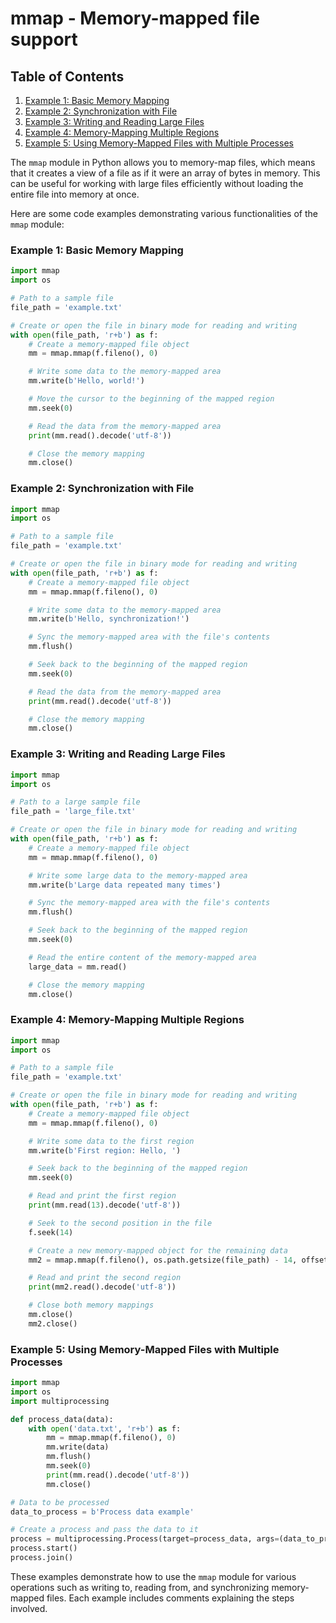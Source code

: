 # mmap - Memory-mapped file support
## Table of Contents

1. [Example 1: Basic Memory Mapping](#example-1-basic-memory-mapping)
2. [Example 2: Synchronization with File](#example-2-synchronization-with-file)
3. [Example 3: Writing and Reading Large Files](#example-3-writing-and-reading-large-files)
4. [Example 4: Memory-Mapping Multiple Regions](#example-4-memory-mapping-multiple-regions)
5. [Example 5: Using Memory-Mapped Files with Multiple Processes](#example-5-using-memory-mapped-files-with-multiple-processes)



The `mmap` module in Python allows you to memory-map files, which means that it creates a view of a file as if it were an array of bytes in memory. This can be useful for working with large files efficiently without loading the entire file into memory at once.

Here are some code examples demonstrating various functionalities of the `mmap` module:

### Example 1: Basic Memory Mapping

```python
import mmap
import os

# Path to a sample file
file_path = 'example.txt'

# Create or open the file in binary mode for reading and writing
with open(file_path, 'r+b') as f:
    # Create a memory-mapped file object
    mm = mmap.mmap(f.fileno(), 0)

    # Write some data to the memory-mapped area
    mm.write(b'Hello, world!')

    # Move the cursor to the beginning of the mapped region
    mm.seek(0)

    # Read the data from the memory-mapped area
    print(mm.read().decode('utf-8'))

    # Close the memory mapping
    mm.close()
```

### Example 2: Synchronization with File

```python
import mmap
import os

# Path to a sample file
file_path = 'example.txt'

# Create or open the file in binary mode for reading and writing
with open(file_path, 'r+b') as f:
    # Create a memory-mapped file object
    mm = mmap.mmap(f.fileno(), 0)

    # Write some data to the memory-mapped area
    mm.write(b'Hello, synchronization!')

    # Sync the memory-mapped area with the file's contents
    mm.flush()

    # Seek back to the beginning of the mapped region
    mm.seek(0)

    # Read the data from the memory-mapped area
    print(mm.read().decode('utf-8'))

    # Close the memory mapping
    mm.close()
```

### Example 3: Writing and Reading Large Files

```python
import mmap
import os

# Path to a large sample file
file_path = 'large_file.txt'

# Create or open the file in binary mode for reading and writing
with open(file_path, 'r+b') as f:
    # Create a memory-mapped file object
    mm = mmap.mmap(f.fileno(), 0)

    # Write some large data to the memory-mapped area
    mm.write(b'Large data repeated many times')

    # Sync the memory-mapped area with the file's contents
    mm.flush()

    # Seek back to the beginning of the mapped region
    mm.seek(0)

    # Read the entire content of the memory-mapped area
    large_data = mm.read()

    # Close the memory mapping
    mm.close()
```

### Example 4: Memory-Mapping Multiple Regions

```python
import mmap
import os

# Path to a sample file
file_path = 'example.txt'

# Create or open the file in binary mode for reading and writing
with open(file_path, 'r+b') as f:
    # Create a memory-mapped file object
    mm = mmap.mmap(f.fileno(), 0)

    # Write some data to the first region
    mm.write(b'First region: Hello, ')

    # Seek back to the beginning of the mapped region
    mm.seek(0)

    # Read and print the first region
    print(mm.read(13).decode('utf-8'))

    # Seek to the second position in the file
    f.seek(14)

    # Create a new memory-mapped object for the remaining data
    mm2 = mmap.mmap(f.fileno(), os.path.getsize(file_path) - 14, offset=14)

    # Read and print the second region
    print(mm2.read().decode('utf-8'))

    # Close both memory mappings
    mm.close()
    mm2.close()
```

### Example 5: Using Memory-Mapped Files with Multiple Processes

```python
import mmap
import os
import multiprocessing

def process_data(data):
    with open('data.txt', 'r+b') as f:
        mm = mmap.mmap(f.fileno(), 0)
        mm.write(data)
        mm.flush()
        mm.seek(0)
        print(mm.read().decode('utf-8'))
        mm.close()

# Data to be processed
data_to_process = b'Process data example'

# Create a process and pass the data to it
process = multiprocessing.Process(target=process_data, args=(data_to_process,))
process.start()
process.join()
```

These examples demonstrate how to use the `mmap` module for various operations such as writing to, reading from, and synchronizing memory-mapped files. Each example includes comments explaining the steps involved.
